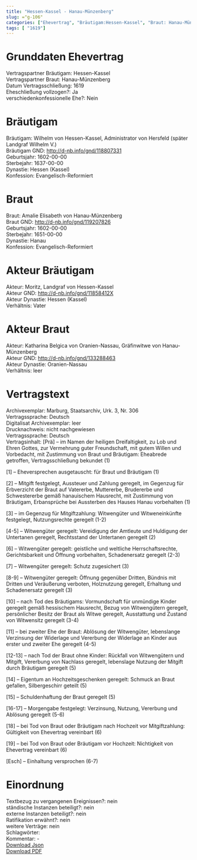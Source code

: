 ```yaml
---
title: "Hessen-Kassel - Hanau-Münzenberg"
slug: ="g-106"
categories: ["Ehevertrag", "Bräutigam:Hessen-Kassel", "Braut: Hanau-Münzenberg", "Eheschließung vollzogen?:Ja", "verschiedenkonfessionelle Ehe?:Nein", "Dynastie Bräutigam:Hessen (Kassel)", "Akteur Bräutigam:Moritz, Landgraf von Hessen-Kassel", "Akteur Braut:Katharina Belgica von Oranien-Nassau, Gräfinwitwe von Hanau-Münzenberg", "Textbezug?:nein", "Ständisch?:nein", "Ratifikation?:nein", "Sonstiges?:nein", "Bräutigam:Hessen-Kassel", "Braut: Hanau-Münzenberg"]
tags: [ "1619"]
---
```

<!--more-->

# Grunddaten Ehevertrag

Vertragspartner Bräutigam: Hessen-Kassel<br>
Vertragspartner Braut: Hanau-Münzenberg<br>
Datum Vertragsschließung: 1619<br>
Eheschließung vollzogen?: Ja<br>
verschiedenkonfessionelle Ehe?: Nein<br>
# Bräutigam

Bräutigam: Wilhelm von Hessen-Kassel, Administrator von Hersfeld (später Landgraf Wilhelm V.)<br>
Bräutigam GND: http://d-nb.info/gnd/118807331<br>
Geburtsjahr: 1602-00-00<br>
Sterbejahr: 1637-00-00<br>
Dynastie: Hessen (Kassel)<br>
Konfession: Evangelisch-Reformiert<br>
# Braut

Braut: Amalie Elisabeth von Hanau-Münzenberg<br>
Braut GND: http://d-nb.info/gnd/119207826<br>
Geburtsjahr: 1602-00-00<br>
Sterbejahr: 1651-00-00<br>
Dynastie: Hanau<br>
Konfession: Evangelisch-Reformiert<br>
# Akteur Bräutigam

Akteur: Moritz, Landgraf von Hessen-Kassel<br>
Akteur GND: http://d-nb.info/gnd/11858412X<br>
Akteur Dynastie: Hessen (Kassel)<br>
Verhältnis: Vater<br>
# Akteur Braut

Akteur: Katharina Belgica von Oranien-Nassau, Gräfinwitwe von Hanau-Münzenberg<br>
Akteur GND: http://d-nb.info/gnd/133288463<br>
Akteur Dynastie: Oranien-Nassau<br>
Verhältnis: leer<br>
# Vertragstext

Archivexemplar: Marburg, Staatsarchiv, Urk. 3, Nr. 306<br>
Vertragssprache: Deutsch<br>
Digitalisat Archivexemplar: leer<br>
Drucknachweis: nicht nachgewiesen<br>
Vertragssprache: Deutsch<br>
Vertragsinhalt: [Prä] – im Namen der heiligen Dreifaltigkeit, zu Lob und Ehren Gottes, zur Vermehrung guter Freundschaft, mit gutem Willen und Vorbedacht, mit Zustimmung von Braut und Bräutigam: Eheabrede getroffen, Vertragsschließung bekundet (1)

[1] – Eheversprechen ausgetauscht: für Braut und Bräutigam (1)

[2] – Mitgift festgelegt, Aussteuer und Zahlung geregelt, im Gegenzug für Erbverzicht der Braut auf Vatererbe, Muttererbe, Brudererbe und Schwestererbe gemäß hanauischem Hausrecht, mit Zustimmung von Bräutigam, Erbansprüche bei Aussterben des Hauses Hanau vorbehalten (1)

[3] – im Gegenzug für Mitgiftzahlung: Witwengüter und Witweneinkünfte festgelegt, Nutzungsrechte geregelt (1-2)

[4-5] – Witwengüter geregelt: Vereidigung der Amtleute und Huldigung der Untertanen geregelt, Rechtsstand der Untertanen geregelt (2)

[6] – Witwengüter geregelt: geistliche und weltliche Herrschaftsrechte, Gerichtsbarkeit und Öffnung vorbehalten, Schadenersatz geregelt (2-3)

[7] – Witwengüter geregelt: Schutz zugesichert (3)

[8-9] – Witwengüter geregelt: Öffnung gegenüber Dritten, Bündnis mit Dritten und Veräußerung verboten, Holznutzung geregelt, Erhaltung und Schadenersatz geregelt (3)

[10] – nach Tod des Bräutigams: Vormundschaft für unmündige Kinder geregelt gemäß hessischem Hausrecht, Bezug von Witwengütern geregelt, persönlicher Besitz der Braut als Witwe geregelt, Ausstattung und Zustand von Witwensitz geregelt (3-4)

[11] – bei zweiter Ehe der Braut: Ablösung der Witwengüter, lebenslange Verzinsung der Widerlage und Vererbung der Widerlage an Kinder aus erster und zweiter Ehe geregelt (4-5)

[12-13] – nach Tod der Braut ohne Kinder: Rückfall von Witwengütern und Mitgift, Vererbung von Nachlass geregelt, lebenslage Nutzung der Mitgift durch Bräutigam geregelt (5)

[14] – Eigentum an Hochzeitsgeschenken geregelt: Schmuck an Braut gefallen, Silbergeschirr geteilt (5)

[15] – Schuldenhaftung der Braut geregelt (5)

[16-17] – Morgengabe festgelegt: Verzinsung, Nutzung, Vererbung und Ablösung geregelt (5-6)

[18] – bei Tod von Braut oder Bräutigam nach Hochzeit vor Mitgiftzahlung: Gültigkeit von Ehevertrag vereinbart (6)

[19] – bei Tod von Braut oder Bräutigam vor Hochzeit: Nichtigkeit von Ehevertrag vereinbart (6)

[Esch] – Einhaltung versprochen (6-7)
<br>
# Einordnung

Textbezug zu vergangenen Ereignissen?: nein<br>
ständische Instanzen beteiligt?: nein<br>
externe Instanzen beteiligt?: nein<br>
Ratifikation erwähnt?: nein<br>
weitere Verträge: nein<br>
Schlagwörter: <br>
Kommentar: -<br>
[Download Json](/vertraege/vertrag-106.json)<br>
[Download PDF](/vertraege/v120.pdf)